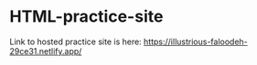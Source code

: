 # HTML-practice-site

Link to hosted practice site is here: https://illustrious-faloodeh-29ce31.netlify.app/
